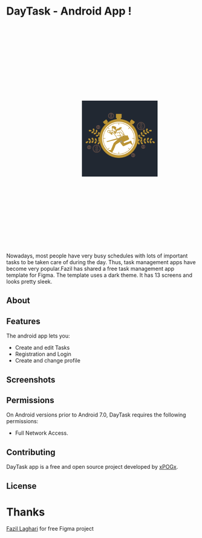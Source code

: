 # DayTask - Android App !

<img src="/readme/logo.png" align="left"
width="200" hspace="200" vspace="200">
<p>
Nowadays, most people have very busy schedules with lots of important tasks to be taken care of 
during the day. Thus, task management apps have become very popular.Fazil has shared a free task 
management app template for Figma. The template uses a dark theme. It has 13 screens and looks 
pretty sleek.
</p>

## About

## Features

The android app lets you:
- Create and edit Tasks
- Registration and Login
- Create and change profile


## Screenshots

## Permissions

On Android versions prior to Android 7.0, DayTask requires the following permissions:
- Full Network Access.


## Contributing

DayTask app is a free and open source project developed by [xPOGx](https://github.com/xPOGx). 

## License

# Thanks

[Fazil Laghari](https://www.figma.com/@fazilstudio) for free Figma project